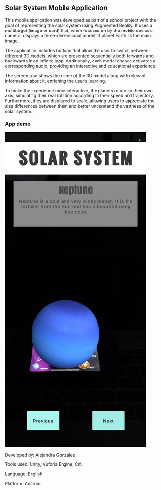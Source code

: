 ## Solar System Mobile Application

This mobile application was developed as part of a school project with the goal of representing the solar system using Augmented Reality. It uses a multitarget (image or card) that, when focused on by the mobile device’s camera, displays a three-dimensional model of planet Earth as the main image.

The application includes buttons that allow the user to switch between different 3D models, which are presented sequentially both forwards and backwards in an infinite loop. Additionally, each model change activates a corresponding audio, providing an interactive and educational experience.

The screen also shows the name of the 3D model along with relevant information about it, enriching the user’s learning.

To make the experience more interactive, the planets rotate on their own axis, simulating their real rotation according to their speed and trajectory. Furthermore, they are displayed to scale, allowing users to appreciate the size differences between them and better understand the vastness of the solar system.

### App demo

![RA NEPTUNE](https://raw.githubusercontent.com/Alejandraglezjaime/sistemaSolar/fb0db09bb90cbc8efee50c62f80958c01e0adda4/Img/Neptune.jpg)


Developed by: Alejandra González

Tools used: Unity, Vuforia Engine, C#.

Language: English

Platform: Android 